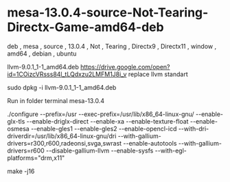 # mesa-13.0.4-source-Not-Tearing-Directx-Game-amd64-deb
deb , mesa , source , 13.0.4 , Not , Tearing , Directx9 , Directx11 , window , amd64 , debian , ubuntu

llvm-9.0.1_1-1_amd64.deb https://drive.google.com/open?id=1COizcVRsss84l_tLQdxzu2LMFM1J8i_v replace llvm standart

sudo dpkg -i llvm-9.0.1_1-1_amd64.deb

Run in folder terminal mesa-13.0.4

./configure --prefix=/usr --exec-prefix=/usr/lib/x86_64-linux-gnu/ --enable-glx-tls --enable-driglx-direct --enable-xa --enable-texture-float --enable-osmesa --enable-gles1 --enable-gles2 --enable-opencl-icd --with-dri-driverdir=/usr/lib/x86_64-linux-gnu/dri --with-gallium-drivers=r300,r600,radeonsi,svga,swrast --enable-autotools --with-gallium-drivers=r600 --disable-gallium-llvm --enable-sysfs --with-egl-platforms="drm,x11"

make -j16
